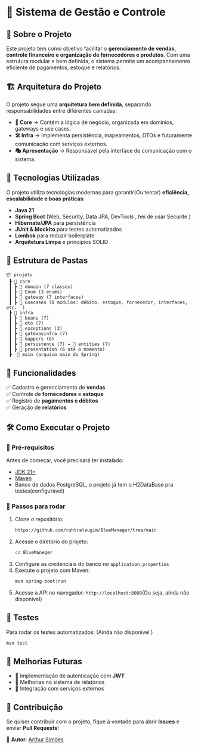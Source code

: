 # 📌 Sistema de Gestão e Controle  

## 📖 Sobre o Projeto  
Este projeto tem como objetivo facilitar o **gerenciamento de vendas, controle financeiro e organização de fornecedores e produtos**. Com uma estrutura modular e bem definida, o sistema permite um acompanhamento eficiente de pagamentos, estoque e relatórios.  

## 🏗️ Arquitetura do Projeto  
O projeto segue uma **arquitetura bem definida**, separando responsabilidades entre diferentes camadas:  

- **🧠 Core** → Contém a lógica de negócio, organizada em domínios, gateways e use cases.  
- **🛠️ Infra** → Implementa persistência, mapeamentos, DTOs e futuramente comunicação com serviços externos.  
- **🎭 Apresentação** → Responsável pela interface de comunicação com o sistema.  

## 🚀 Tecnologias Utilizadas  
O projeto utiliza tecnologias modernas para garantir(Ou tentar) **eficiência, escalabilidade e boas práticas**:  

- **Java 21**  
- **Spring Boot** (Web, Security, Data JPA, DevTools , hei de usar Securite )  
- **Hibernate/JPA** para persistência  
- **JUnit & Mockito** para testes automatizados  
- **Lombok** para reduzir boilerplate  
- **Arquitetura Limpa** e princípios SOLID  

## 📂 Estrutura de Pastas  
```
📦 projeto  
 ┣ 📂 core  
 ┃ ┣ 📂 domain (7 classes)  
 ┃ ┣ 📂 Enum (3 enums)  
 ┃ ┣ 📂 gateway (7 interfaces)  
 ┃ ┣ 📂 usecases (8 módulos: débito, estoque, fornecedor, interfaces, etc.  )  
 ┣ 📂 infra  
 ┃ ┣ 📂 beans (7)  
 ┃ ┣ 📂 dto (7)  
 ┃ ┣ 📂 exceptions (3)  
 ┃ ┣ 📂 gatewayinfra (7)  
 ┃ ┣ 📂 mappers (8)  
 ┃ ┣ 📂 persistence (7) → 📂 entities (7)  
 ┃ ┣ 📂 presentation (6 até o momento)  
 ┣  📝 main (arquivo main do Spring)  
```

## 📌 Funcionalidades  
✅ Cadastro e gerenciamento de **vendas**  
✅ Controle de **fornecedores** e **estoque**  
✅ Registro de **pagamentos e débitos**  
✅ Geração de **relatórios**  

## 🛠️ Como Executar o Projeto  

### 📌 Pré-requisitos  
Antes de começar, você precisará ter instalado:  
- [JDK 21+](https://www.oracle.com/java/technologies/javase/jdk21-archive-downloads.html)  
- [Maven](https://maven.apache.org/download.cgi)  
- Banco de dados PostgreSQL, o projeto já tem o H2DataBase pra testes(configurável)  

### 📌 Passos para rodar  
1. Clone o repositório:  
   ```sh
   https://github.com/ruhtraleugim/BlueManager/tree/main
   ```  
2. Acesse o diretório do projeto:  
   ```sh
   cd BlueManeger
   ```  
3. Configure as credenciais do banco no `application.properties`  
4. Execute o projeto com Maven:  
   ```sh
   mvn spring-boot:run
   ```  
5. Acesse a API no navegador: `http://localhost:8080`(Ou seja, ainda não disponivel)  

## 🧪 Testes  
Para rodar os testes automatizados:  (Ainda não disponivel )
```sh
mvn test
```  

## 📝 Melhorias Futuras  
- 📌 Implementação de autenticação com **JWT**  
- 📌 Melhorias no sistema de relatórios  
- 📌 Integração com serviços externos  

## 🤝 Contribuição  
Se quiser contribuir com o projeto, fique à vontade para abrir **Issues** e enviar **Pull Requests**!  

📌 **Autor**: [Arthur Simões](https://github.com/seu-usuario)  
